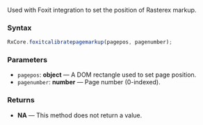 Used with Foxit integration to set the position of Rasterex markup.

### Syntax

```typescript
RxCore.foxitcalibratepagemarkup(pagepos, pagenumber);

```

### Parameters

- `pagepos`: **object** — A DOM rectangle used to set page position.
- `pagenumber`: **number** — Page number (0-indexed).

### Returns

- **NA** — This method does not return a value.